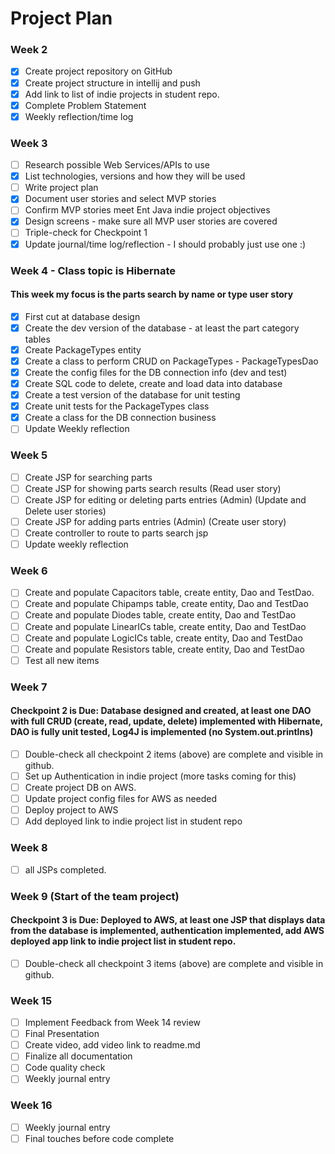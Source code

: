# Project Plan

### Week 2
- [X] Create project repository on GitHub
- [X] Create project structure in intellij and push
- [X] Add link to list of indie projects in student repo.
- [X] Complete Problem Statement
- [X] Weekly reflection/time log

### Week 3
- [ ] Research possible Web Services/APIs to use
- [X] List technologies, versions and how they will be used
- [ ] Write project plan
- [X] Document user stories and select MVP stories
- [ ] Confirm MVP stories meet Ent Java indie project objectives
- [X] Design screens - make sure all MVP user stories are covered
- [ ] Triple-check for Checkpoint 1
- [X] Update journal/time log/reflection - I should probably just use one :)

### Week 4 - Class topic is Hibernate
#### This week my focus is the parts search by name or type user story
- [X] First cut at database design
- [X] Create the dev version of the database - at least the part category tables
- [X] Create PackageTypes entity
- [X] Create a class to perform CRUD on PackageTypes - PackageTypesDao
- [X] Create the config files for the DB connection info (dev and test)
- [X] Create SQL code to delete, create and load data into database
- [X] Create a test version of the database for unit testing
- [X] Create unit tests for the PackageTypes class
- [X] Create a class for the DB connection business
- [ ] Update Weekly reflection

### Week 5
- [ ] Create JSP for searching parts 
- [ ] Create JSP for showing parts search results (Read user story)
- [ ] Create JSP for editing or deleting parts entries (Admin) (Update and Delete user stories)
- [ ] Create JSP for adding parts entries (Admin) (Create user story)
- [ ] Create controller to route to parts search jsp
- [ ] Update weekly reflection

### Week 6
- [ ] Create and populate Capacitors table, create entity, Dao and TestDao.
- [ ] Create and populate Chipamps table, create entity, Dao and TestDao
- [ ] Create and populate Diodes table, create entity, Dao and TestDao
- [ ] Create and populate LinearICs table, create entity, Dao and TestDao
- [ ] Create and populate LogicICs table, create entity, Dao and TestDao
- [ ] Create and populate Resistors table, create entity, Dao and TestDao
- [ ] Test all new items

### Week 7
#### Checkpoint 2 is Due: Database designed and created, at least one DAO with full CRUD (create, read, update, delete) implemented with Hibernate, DAO is fully unit tested, Log4J is implemented (no System.out.printlns)

- [ ] Double-check all checkpoint 2 items (above) are complete and visible in github.
- [ ] Set up Authentication in indie project (more tasks coming for this)
- [ ] Create project DB on AWS.
- [ ] Update project config files for AWS as needed
- [ ] Deploy project to AWS
- [ ] Add deployed link to indie project list in student repo

### Week 8
- [ ] all JSPs completed.

### Week 9 (Start of the team project)
#### Checkpoint 3 is Due: Deployed to AWS, at least one JSP that displays data from the database is implemented, authentication implemented, add AWS deployed app link to indie project list in student repo.
- [ ] Double-check all checkpoint 3 items (above) are complete and visible in github.

### Week 15
- [ ] Implement Feedback from Week 14 review
- [ ] Final Presentation
- [ ] Create video, add video link to readme.md
- [ ] Finalize all documentation
- [ ] Code quality check
- [ ] Weekly journal entry

### Week 16
- [ ] Weekly journal entry
- [ ] Final touches before code complete

